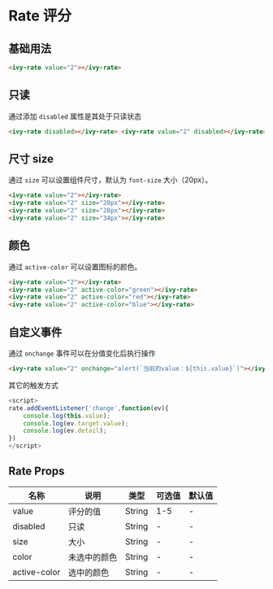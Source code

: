 # Rate 评分

## 基础用法

<ivy-rate value="2"></ivy-rate>

```html
<ivy-rate value="2"></ivy-rate>
```

## 只读

通过添加 `disabled` 属性是其处于只读状态

<ivy-rate disabled></ivy-rate>

<ivy-rate value="2" disabled></ivy-rate>

```html
<ivy-rate disabled></ivy-rate> <ivy-rate value="2" disabled></ivy-rate>
```

## 尺寸 size

通过 `size` 可以设置组件尺寸，默认为 `font-size` 大小（20px）。

<ivy-rate value="2"></ivy-rate>
<ivy-rate value="2" size="20px"></ivy-rate>
<ivy-rate value="2" size="28px"></ivy-rate>
<ivy-rate value="2" size="34px"></ivy-rate>

```html
<ivy-rate value="2"></ivy-rate>
<ivy-rate value="2" size="20px"></ivy-rate>
<ivy-rate value="2" size="28px"></ivy-rate>
<ivy-rate value="2" size="34px"></ivy-rate>
```

## 颜色

通过 `active-color` 可以设置图标的颜色。

<ivy-rate value="2"></ivy-rate>
<ivy-rate value="2" active-color="green"></ivy-rate>
<ivy-rate value="2" active-color="red"></ivy-rate>
<ivy-rate value="2" active-color="blue"></ivy-rate>

```html
<ivy-rate value="2"></ivy-rate>
<ivy-rate value="2" active-color="green"></ivy-rate>
<ivy-rate value="2" active-color="red"></ivy-rate>
<ivy-rate value="2" active-color="blue"></ivy-rate>
```

## 自定义事件

通过 `onchange` 事件可以在分值变化后执行操作

<ivy-rate value="2" onchange="alert(`当前的value：${this.value}`)" ></ivy-rate>

```html
<ivy-rate value="2" onchange="alert(`当前的value：${this.value}`)"></ivy-rate>
```

其它的触发方式

```js
<script>
rate.addEventListener('change',function(ev){
    console.log(this.value);
    console.log(ev.target.value);
    console.log(ev.detail);
})
</script>
```

## Rate Props

| 名称         | 说明         | 类型   | 可选值 | 默认值 |
| ------------ | ------------ | ------ | ------ | ------ |
| value        | 评分的值     | String | 1-5    | -      |
| disabled     | 只读         | String | -      | -      |
| size         | 大小         | String | -      | -      |
| color        | 未选中的颜色 | String | -      | -      |
| active-color | 选中的颜色   | String | -      | -      |
